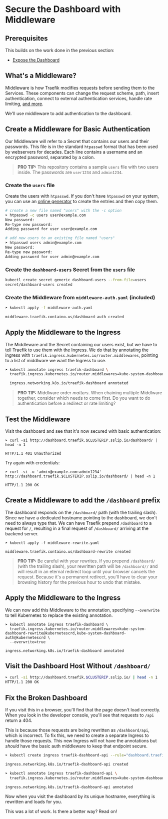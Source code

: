 # Secure the Dashboard with Middleware

## Prerequisites

This builds on the work done in the previous section:

- [Expose the Dashboard](../01-Expose-the-Dashboard/README.md)

## What's a Middleware?

Middleware is how Traefik modifies requests before sending them to the Services. These components can change the request scheme, path, insert authentication, connect to external authentication services, handle rate limiting, [and more](https://doc.traefik.io/traefik/middlewares/overview/).

We'll use middleware to add authentication to the dashboard.

## Create a Middleware for Basic Authentication

Our Middleware will refer to a Secret that contains our users and their passwords. This file is in the standard `htpasswd` format that has been used by webservers for decades. Each line contains a username and an encrypted password, separated by a colon.

> **PRO TIP:** This repository contains a sample `users` file with two users inside. The passwords are `user1234` and `admin1234`.

### Create the `users` file

Create the users with `htpasswd`. If you don't have `htpasswd` on your system, you can use an [online generator](https://www.web2generators.com/apache-tools/htpasswd-generator) to create the entries and then copy them.

```bash
# create a new file named "users" with the -c option
➤ htpasswd -c users user@example.com
New password:
Re-type new password:
Adding password for user user@example.com

# add new users to an existing file named "users"
➤ htpasswd users admin@example.com
New password:
Re-type new password:
Adding password for user admin@example.com
```

### Create the `dashboard-users` Secret from the `users` file

```bash
kubectl create secret generic dashboard-users --from-file=users
secret/dashboard-users created
```

### Create the Middleware from `middleware-auth.yaml` (included)

```bash
➤ kubectl apply -f middleware-auth.yaml

middleware.traefik.containo.us/dashboard-auth created
```

## Apply the Middleware to the Ingress

The Middleware and the Secret containing our users exist, but we have to tell Traefik to use them with the Ingress. We do that by annotating the ingress with `traefik.ingress.kubernetes.io/router.middlewares`, pointing to a list of middlware we want the Ingress to use.

```bash
➤ kubectl annotate ingress traefik-dashboard \
  traefik.ingress.kubernetes.io/router.middlewares=kube-system-dashboard-auth@kubernetescrd

  ingress.networking.k8s.io/traefik-dashboard annotated
```

> **PRO TIP:** Middlware order _matters_. When chaining multiple Middlware together, consider which needs to come first. Do you want to do authentication before a redirect or rate limiting?

## Test the Middleware

Visit the dashboard and see that it's now secured with basic authentication:

```
➤ curl -si http://dashboard.traefik.$CLUSTERIP.sslip.io/dashboard/ | head -n 1

HTTP/1.1 401 Unauthorized
```

Try again with credentials:

```
➤ curl -si -u 'admin@example.com:admin1234' http://dashboard.traefik.$CLUSTERIP.sslip.io/dashboard/ | head -n 1

HTTP/1.1 200 OK
```

## Create a Middleware to add the `/dashboard` prefix

The dashboard responds on the `/dashboard/` path (with the trailing slash). Since we have a dedicated hostname pointing to the dashboard, we don't need to always type that. We can have Traefik prepend `/dashboard` to a request for `/`, resulting in a final request of `/dashboard/` arriving at the backend server.

```
➤ kubectl apply -f middleware-rewrite.yaml

middleware.traefik.containo.us/dashboard-rewrite created
```

> **PRO TIP:** Be careful with your rewrites. If you prepend `/dashboard/` (with the trailing slash), your rewritten path will be `/dashboard//` and will result in an eternal redirect loop until your browser cancels the request. Because it's a permanent redirect, you'll have to clear your browsing history for the previous hour to undo that mistake.

## Apply the Middleware to the Ingress

We can now add this Middleware to the annotation, specifying `--overwrite` to tell Kubernetes to replace the existing annotation.

```
➤ kubectl annotate ingress traefik-dashboard \
  traefik.ingress.kubernetes.io/router.middlewares=kube-system-dashboard-rewrite@kubernetescrd,kube-system-dashboard-auth@kubernetescrd \
  --overwrite=true

ingress.networking.k8s.io/traefik-dashboard annotated
```

## Visit the Dashboard Host Without `/dashboard/`

```bash
➤ curl -si http://dashboard.traefik.$CLUSTERIP.sslip.io/ | head -n 1
HTTP/1.1 200 OK
```

## Fix the Broken Dashboard

If you visit this in a browser, you'll find that the page doesn't load correctly. When you look in the developer console, you'll see that requests to `/api` return a 404.

This is because those requests are being rewritten as `/dashboard/api`, which is incorrect. To fix this, we need to create a separate Ingress to handle those requests. This new Ingress will not have the annotations but _should_ have the basic auth middleware to keep that endpoint secure.

```bash
➤ kubectl create ingress traefik-dashboard-api --rule="dashboard.traefik.$CLUSTERIP.sslip.io/api/*=traefik-dashboard:9000"

ingress.networking.k8s.io/traefik-dashboard-api created

➤ kubectl annotate ingress traefik-dashboard-api \
  traefik.ingress.kubernetes.io/router.middlewares=kube-system-dashboard-auth@kubernetescrd

ingress.networking.k8s.io/traefik-dashboard-api annotated
```

Now when you visit the dashboard by its unique hostname, everything is rewritten and loads for you.

This was a lot of work. Is there a better way? Read on!
